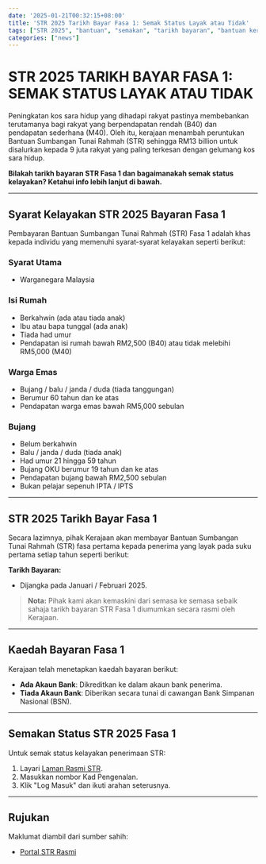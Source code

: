 ```yaml
---
date: '2025-01-21T00:32:15+08:00'
title: 'STR 2025 Tarikh Bayar Fasa 1: Semak Status Layak atau Tidak'
tags: ["STR 2025", "bantuan", "semakan", "tarikh bayaran", "bantuan kerajaan"]
categories: ["news"]
---
```


# **STR 2025 TARIKH BAYAR FASA 1: SEMAK STATUS LAYAK ATAU TIDAK**

Peningkatan kos sara hidup yang dihadapi rakyat pastinya membebankan terutamanya bagi rakyat yang berpendapatan rendah (B40) dan pendapatan sederhana (M40). Oleh itu, kerajaan menambah peruntukan Bantuan Sumbangan Tunai Rahmah (STR) sehingga RM13 billion untuk disalurkan kepada 9 juta rakyat yang paling terkesan dengan gelumang kos sara hidup.

**Bilakah tarikh bayaran STR Fasa 1 dan bagaimanakah semak status kelayakan? Ketahui info lebih lanjut di bawah.**

---

## **Syarat Kelayakan STR 2025 Bayaran Fasa 1**
Pembayaran Bantuan Sumbangan Tunai Rahmah (STR) Fasa 1 adalah khas kepada individu yang memenuhi syarat-syarat kelayakan seperti berikut:

### **Syarat Utama**  
- Warganegara Malaysia  

### **Isi Rumah**  
- Berkahwin (ada atau tiada anak)  
- Ibu atau bapa tunggal (ada anak)  
- Tiada had umur  
- Pendapatan isi rumah bawah RM2,500 (B40) atau tidak melebihi RM5,000 (M40)  

### **Warga Emas**  
- Bujang / balu / janda / duda (tiada tanggungan)  
- Berumur 60 tahun dan ke atas  
- Pendapatan warga emas bawah RM5,000 sebulan  

### **Bujang**  
- Belum berkahwin  
- Balu / janda / duda (tiada anak)  
- Had umur 21 hingga 59 tahun  
- Bujang OKU berumur 19 tahun dan ke atas  
- Pendapatan bujang bawah RM2,500 sebulan  
- Bukan pelajar sepenuh IPTA / IPTS  

---

## **STR 2025 Tarikh Bayar Fasa 1**
Secara lazimnya, pihak Kerajaan akan membayar Bantuan Sumbangan Tunai Rahmah (STR) fasa pertama kepada penerima yang layak pada suku pertama setiap tahun seperti berikut:  

**Tarikh Bayaran:**  
- Dijangka pada Januari / Februari 2025.  

> **Nota:** Pihak kami akan kemaskini dari semasa ke semasa sebaik sahaja tarikh bayaran STR Fasa 1 diumumkan secara rasmi oleh Kerajaan.

---

## **Kaedah Bayaran Fasa 1**
Kerajaan telah menetapkan kaedah bayaran berikut:  
- **Ada Akaun Bank**: Dikreditkan ke dalam akaun bank penerima.  
- **Tiada Akaun Bank**: Diberikan secara tunai di cawangan Bank Simpanan Nasional (BSN).  

---

## **Semakan Status STR 2025 Fasa 1**
Untuk semak status kelayakan penerimaan STR:  
1. Layari [Laman Rasmi STR](https://bantuantunai.hasil.gov.my).  
2. Masukkan nombor Kad Pengenalan.  
3. Klik "Log Masuk" dan ikuti arahan seterusnya.  

---

## **Rujukan**
Maklumat diambil dari sumber sahih:  
- [Portal STR Rasmi](https://bantuantunai.hasil.gov.my/Download/Faq/SOALAN_LAZIM_(FAQ)_SUMBANGAN_TUNAI_RAHMAH_STR_2025.pdf)